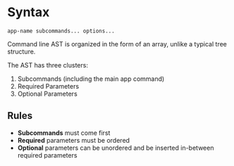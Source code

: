# Syntax

````
app-name subcommands... options...
````

Command line AST is organized in the form of an array, unlike a typical tree
structure.

The AST has three clusters:
1. Subcommands (including the main app command)
2. Required Parameters
3. Optional Parameters

## Rules

- **Subcommands** must come first
- **Required** parameters must be ordered
- **Optional** parameters can be unordered and be inserted in-between required
parameters
